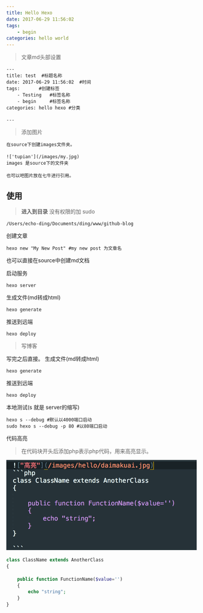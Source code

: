 ```yaml
---
title: Hello Hexo
date: 2017-06-29 11:56:02
tags:
	- begin
categories: hello world
---
```



> 文章md头部设置

```
---
title: test	 #标题名称
date: 2017-06-29 11:56:02  #时间
tags: 		#创建标签
	- Testing	#标签名称
	- begin		#标签名称
categories: hello hexo #分类

---
```

> 添加图片

```
在source下创建images文件夹。

!['tupian'](/images/my.jpg)  
images 是source下的文件夹

也可以吧图片放在七牛进行引用。

```

## 使用

> **进入到目录**
> 没有权限的加 sudo  

```
/Users/echo-ding/Documents/ding/www/github-blog
```
创建文章  
```
hexo new "My New Post" #my new post 为文章名  
```
也可以直接在source中创建md文档  

启动服务  
```
hexo server
```
生成文件(md转成html)
```
hexo generate
```
推送到远端  
```
hexo deploy
```

> 写博客   

写完之后直接。
生成文件(md转成html)
```
hexo generate
```
推送到远端  
```
hexo deploy
```


本地测试(s 就是 server的缩写)  

```
hexo s --debug #默认以4000端口启动
sudo hexo s --debug -p 80 #以80端口启动
```

代码高亮

> 在代码块开头后添加php表示php代码，用来高亮显示。

!["高亮"](/images/hello/daimakuai.png)
```php
class ClassName extends AnotherClass
{

	public function FunctionName($value='')
	{
		echo "string";
	}
}

```
<!--
!['tupian'](/images/my.jpg)
-->
